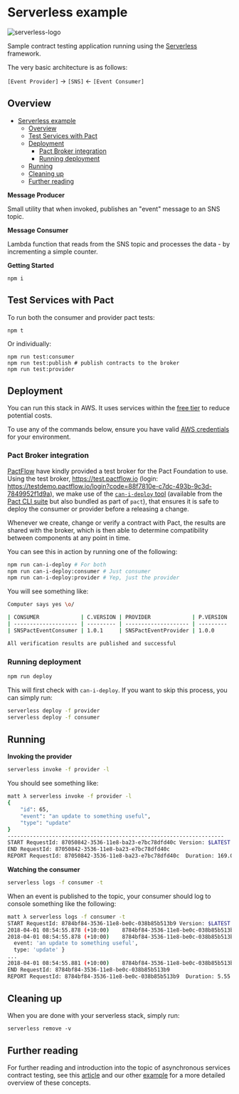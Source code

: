 # Serverless example

![serverless-logo](https://user-images.githubusercontent.com/53900/38163394-57ec9176-353f-11e8-80d1-b9f6d5f1773f.png)

Sample contract testing application running using the [Serverless](https://github.com/serverless/serverless) framework.

The very basic architecture is as follows:

`[Event Provider]` -> `[SNS]` <- `[Event Consumer]`

## Overview
<!-- TOC -->

- [Serverless example](#serverless-example)
  - [Overview](#overview)
  - [Test Services with Pact](#test-services-with-pact)
  - [Deployment](#deployment)
    - [Pact Broker integration](#pact-broker-integration)
    - [Running deployment](#running-deployment)
  - [Running](#running)
  - [Cleaning up](#cleaning-up)
  - [Further reading](#further-reading)

<!-- /TOC -->

**Message Producer**

Small utility that when invoked, publishes an "event" message to an SNS topic.

**Message Consumer**

Lambda function that reads from the SNS topic and processes the data - by incrementing a simple counter.

**Getting Started**

```
npm i
```

## Test Services with Pact

To run both the consumer and provider pact tests:

```
npm t
```

Or individually:

```
npm run test:consumer
npm run test:publish # publish contracts to the broker
npm run test:provider
```

## Deployment

You can run this stack in AWS. It uses services within the [free tier](https://aws.amazon.com/free/?awsf.default=categories%23alwaysfree) to reduce potential costs.

To use any of the commands below, ensure you have valid [AWS credentials](https://docs.aws.amazon.com/cli/latest/userguide/cli-chap-getting-started.html) for your environment.

### Pact Broker integration

[PactFlow](https://pactflow.io) have kindly provided a test broker for the Pact Foundation to use. Using the test broker, https://test.pactflow.io (login: https://testdemo.pactflow.io/login?code=88f7810e-c7dc-493b-9c3d-7849952f1d9a), we make use of the [`can-i-deploy` tool](https://github.com/pact-foundation/pact_broker/wiki/Provider-verification-results#querying) (available from the [Pact CLI suite](https://github.com/pact-foundation/pact-ruby-standalone/releases) but also bundled as part of `pact`), that ensures it is safe to deploy the consumer or provider before a releasing a change.

Whenever we create, change or verify a contract with Pact, the results are shared with the broker, which is then able to determine compatibility between components at any point in time.

You can see this in action by running one of the following:

```sh
npm run can-i-deploy # For both
npm run can-i-deploy:consumer # Just consumer
npm run can-i-deploy:provider # Yep, just the provider
```

You will see something like:

```sh
Computer says yes \o/

| CONSUMER             | C.VERSION | PROVIDER             | P.VERSION | SUCCESS? |
| -------------------- | --------- | -------------------- | --------- | -------- |
| SNSPactEventConsumer | 1.0.1     | SNSPactEventProvider | 1.0.0     | true     |

All verification results are published and successful
```

### Running deployment

```sh
npm run deploy
```

This will first check with `can-i-deploy`. If you want to skip this process, you can simply run:

```sh
serverless deploy -f provider
serverless deploy -f consumer
```

## Running

**Invoking the provider**

```sh
serverless invoke -f provider -l
```

You should see something like:

```sh
matt λ serverless invoke -f provider -l
{
    "id": 65,
    "event": "an update to something useful",
    "type": "update"
}
--------------------------------------------------------------------
START RequestId: 87050842-3536-11e8-ba23-e7bc78dfd40c Version: $LATEST
END RequestId: 87050842-3536-11e8-ba23-e7bc78dfd40c
REPORT RequestId: 87050842-3536-11e8-ba23-e7bc78dfd40c	Duration: 169.04 ms	Billed Duration: 200 ms 	Memory Size: 1024 MB	Max Memory Used: 40 MB
```

**Watching the consumer**
```sh
serverless logs -f consumer -t
```

When an event is published to the topic, your consumer should log to console something like the following:

```sh
matt λ serverless logs -f consumer -t
START RequestId: 8784bf84-3536-11e8-be0c-038b85b513b9 Version: $LATEST
2018-04-01 08:54:55.878 (+10:00)	8784bf84-3536-11e8-be0c-038b85b513b9	Received event from SNS
2018-04-01 08:54:55.878 (+10:00)	8784bf84-3536-11e8-be0c-038b85b513b9	Event: { id: 65,
  event: 'an update to something useful',
  type: 'update' }
...
2018-04-01 08:54:55.881 (+10:00)	8784bf84-3536-11e8-be0c-038b85b513b9	Event count: 1
END RequestId: 8784bf84-3536-11e8-be0c-038b85b513b9
REPORT RequestId: 8784bf84-3536-11e8-be0c-038b85b513b9	Duration: 5.55 ms	Billed Duration: 100 ms 	Memory Size: 1024 MB	Max Memory Used: 32 MB
```

## Cleaning up

When you are done with your serverless stack, simply run:

```
serverless remove -v
```

## Further reading

For further reading and introduction into the topic of asynchronous services contract testing, see this [article](https://dius.com.au/2017/09/22/contract-testing-serverless-and-asynchronous-applications/)
and our other [example](https://github.com/pact-foundation/pact-js/tree/master/examples/messages) for a more detailed overview of these concepts.
